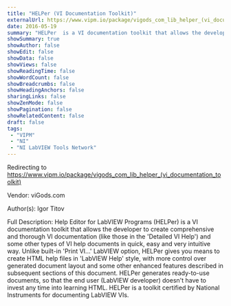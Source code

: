 ```yaml
---
title: "HELPer (VI Documentation Toolkit)"
externalUrl: https://www.vipm.io/package/vigods_com_lib_helper_(vi_documentation_toolkit)
date: 2016-05-19
summary: "HELPer  is a VI documentation toolkit that allows the developer to create comprehensive and thorough VI documentation (like those in the 'Detailed VI Help') and some other types of VI help documents in quick, easy and very intuitive way."
showSummary: true
showAuthor: false
showEdit: false
showData: false
showViews: false
showReadingTime: false
showWordCount: false
showBreadcrumbs: false
showHeadingAnchors: false
sharingLinks: false
showZenMode: false
showPagination: false
showRelatedContent: false
draft: false
tags:
 - "VIPM"
 - "NI"
 - "NI LabVIEW Tools Network"
---
```


Redirecting to https://www.vipm.io/package/vigods_com_lib_helper_(vi_documentation_toolkit)

Vendor: viGods.com

Author(s): Igor Titov
 
Full Description:
Help Editor for LabVIEW Programs (HELPer) is a VI documentation toolkit that allows the developer to create comprehensive and thorough VI documentation (like those in the 'Detailed VI Help') and some other types of VI help documents in quick, easy and very intuitive way. Unlike built-in 'Print VI...' LabVIEW option, HELPer gives you means to create HTML help files in 'LabVIEW Help' style, with more control over generated document layout and some other enhanced features described in subsequent sections of this document. HELPer generates ready-to-use documents, so that the end user (LabVIEW developer) doesn't have to invest any time into learning HTML.
HELPer is a toolkit certified by National Instruments for documenting LabVIEW VIs.